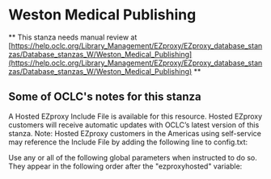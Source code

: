 # Weston Medical Publishing
** This stanza needs manual review at [https://help.oclc.org/Library_Management/EZproxy/EZproxy_database_stanzas/Database_stanzas_W/Weston_Medical_Publishing](https://help.oclc.org/Library_Management/EZproxy/EZproxy_database_stanzas/Database_stanzas_W/Weston_Medical_Publishing) **

## Some of OCLC's notes for this stanza

A Hosted EZproxy Include File is available for this resource. Hosted EZproxy customers will receive automatic updates with OCLC&rsquo;s latest version of this stanza. Note: Hosted EZproxy customers in the Americas using self-service may reference the Include File by adding the following line to config.txt:

Use any or all of the following global parameters when instructed to do so. They appear&nbsp;in the following order after the &quot;ezproxyhosted&quot; variable:

&nbsp;

&nbsp;

